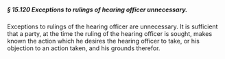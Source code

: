 ##### § 15.120 Exceptions to rulings of hearing officer unnecessary. #####

Exceptions to rulings of the hearing officer are unnecessary. It is sufficient that a party, at the time the ruling of the hearing officer is sought, makes known the action which he desires the hearing officer to take, or his objection to an action taken, and his grounds therefor.